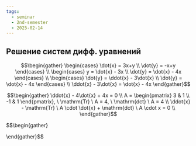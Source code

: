 ```yaml
---
tags:
  - seminar
  - 2nd-semester
  - 2025-02-14
---
```


## Решение систем дифф. уравнений

$$\begin{gather}
\begin{cases}
\dot{x} = 3x+y \\
\dot{y} = -x+y
\end{cases} \\
\begin{cases}
y = \dot{x} - 3x \\
\dot{y} = \dot{x} - 4x
\end{cases} \\
\begin{cases}
\dot{y} = \ddot{x} - 3\dot{x} \\
\dot{y} = \dot{x} - 4x
\end{cases} \\
\ddot{x} - 3\dot{x} = \dot{x} - 4x
\end{gather}$$

$$\begin{gather}
\ddot{x} - 4\dot{x} + 4x = 0 \\
A = \begin{pmatrix}
3 & 1 \\
-1 & 1
\end{pmatrix}, \ \mathrm{Tr} \ A = 4, \ \mathrm{dct} \ A = 4 \\
\ddot{x} - \mathrm{Tr} \ A \cdot \dot{x} + \mathrm{dct} \ A \cdot x = 0 \\
\end{gather}$$

$$\begin{gather}

\end{gather}$$